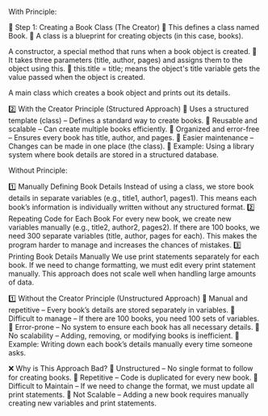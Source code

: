 With Principle:

📌 Step 1: Creating a Book Class (The Creator)
🔹 This defines a class named Book.
🔹 A class is a blueprint for creating objects (in this case, books).

A constructor, a special method that runs when a book object is created.
🔹 It takes three parameters (title, author, pages) and assigns them to the object using this.
🔹 this.title = title; means the object's title variable gets the value passed when the object is created.


A main class which creates a book object and prints out its details.




2️⃣ With the Creator Principle (Structured Approach)
🔹 Uses a structured template (class) – Defines a standard way to create books.
🔹 Reusable and scalable – Can create multiple books efficiently.
🔹 Organized and error-free – Ensures every book has title, author, and pages.
🔹 Easier maintenance – Changes can be made in one place (the class).
🔹 Example: Using a library system where book details are stored in a structured database.


Without Principle:


1️⃣ Manually Defining Book Details
Instead of using a class, we store book details in separate variables (e.g., title1, author1, pages1).
This means each book’s information is individually written without any structured format.
2️⃣ Repeating Code for Each Book
For every new book, we create new variables manually (e.g., title2, author2, pages2).
If there are 100 books, we need 300 separate variables (title, author, pages for each).
This makes the program harder to manage and increases the chances of mistakes.
3️⃣ Printing Book Details Manually
We use print statements separately for each book.
If we need to change formatting, we must edit every print statement manually.
This approach does not scale well when handling large amounts of data.


1️⃣ Without the Creator Principle (Unstructured Approach)
🔹 Manual and repetitive – Every book’s details are stored separately in variables.
🔹 Difficult to manage – If there are 100 books, you need 100 sets of variables.
🔹 Error-prone – No system to ensure each book has all necessary details.
🔹 No scalability – Adding, removing, or modifying books is inefficient.
🔹 Example: Writing down each book’s details manually every time someone asks.





❌ Why is This Approach Bad?
🚫 Unstructured – No single format to follow for creating books.
🚫 Repetitive – Code is duplicated for every new book.
🚫 Difficult to Maintain – If we need to change the format, we must update all print statements.
🚫 Not Scalable – Adding a new book requires manually creating new variables and print statements.


